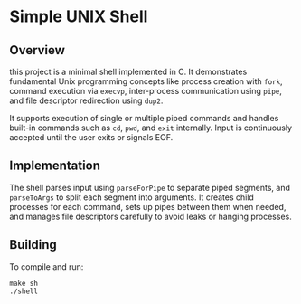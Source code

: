 # Simple UNIX Shell

## Overview

this project is a minimal shell implemented in C. It demonstrates fundamental Unix programming concepts like process creation with `fork`, command execution via `execvp`, inter-process communication using `pipe`, and file descriptor redirection using `dup2`.

It supports execution of single or multiple piped commands and handles built-in commands such as `cd`, `pwd`, and `exit` internally. Input is continuously accepted until the user exits or signals EOF.

## Implementation

The shell parses input using `parseForPipe` to separate piped segments, and `parseToArgs` to split each segment into arguments. It creates child processes for each command, sets up pipes between them when needed, and manages file descriptors carefully to avoid leaks or hanging processes.

## Building

To compile and run:

```
make sh
./shell
```
